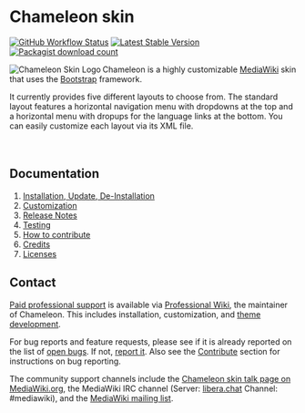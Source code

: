 # Chameleon skin

[![GitHub Workflow Status](https://img.shields.io/github/actions/workflow/status/ProfessionalWiki/chameleon/ci.yml?branch=master)](https://github.com/ProfessionalWiki/chameleon/actions?query=workflow%3ACI)
[![Latest Stable Version](https://poser.pugx.org/mediawiki/chameleon-skin/v/stable)](https://packagist.org/packages/mediawiki/chameleon-skin)
[![Packagist download count](https://poser.pugx.org/mediawiki/chameleon-skin/downloads)](https://packagist.org/packages/mediawiki/chameleon-skin)

<img src='https://upload.wikimedia.org/wikipedia/mediawiki/thumb/3/31/Chameleon.svg/220px-Chameleon.svg.png' style='float:left;' align="left" title='Chameleon Skin Logo'>

Chameleon is a highly customizable [MediaWiki][mw] skin that uses the
[Bootstrap][twbs] framework.

It currently provides five different layouts to choose from. The standard layout
features a horizontal navigation menu with dropdowns at the top and a horizontal
menu with dropups for the language links at the bottom. You can easily customize
each layout via its XML file.
<br/>
<br/>
<br/>

## Documentation

1. [Installation, Update, De-Installation](docs/installation.md)
2. [Customization](docs/customization.md)
3. [Release Notes](docs/release-notes.md)
4. [Testing](docs/testing.md)
5. [How to contribute](docs/contribute.md)
6. [Credits](docs/credits.md)
7. [Licenses](docs/licenses.md)

## Contact

[Paid professional support](https://professional.wiki/en/mediawiki-theme-development) is available via
[Professional Wiki](https://professional.wiki/), the maintainer of Chameleon. This includes installation,
customization, and [theme development](https://professional.wiki/en/mediawiki-theme-development).

For bug reports and feature requests, please see if it is already reported on
the list of [open bugs][open bugs]. If not, [report it][report bugs]. Also see the
[Contribute](contribute.md) section for instructions on bug reporting.

The community support channels include the [Chameleon skin talk page on MediaWiki.org][chameleon-talk],
the MediaWiki IRC channel (Server: [libera.chat][irc] Channel: #mediawiki), and the [MediaWiki mailing list][mw-ml].

[mw]: https://www.mediawiki.org
[mw-chameleon]: https://www.mediawiki.org/wiki/Skin:Chameleon
[mw-chameleon-talk]: https://www.mediawiki.org/wiki/Skin_talk:Chameleon
[composer]: https://getcomposer.org/
[twbs]: http://getbootstrap.com/
[license]: https://www.gnu.org/copyleft/gpl.html

[open bugs]: https://github.com/ProfessionalWiki/chameleon/issues
[report bugs]: https://github.com/ProfessionalWiki/chameleon/issues/new
[chameleon-talk]: https://www.mediawiki.org/wiki/Skin_talk:Chameleon
[contact-form]: https://professional.wiki/en/contact
[irc]: https://web.libera.chat/?channel=#mediawiki
[mw-ml]: https://lists.wikimedia.org/mailman/listinfo/mediawiki-l
